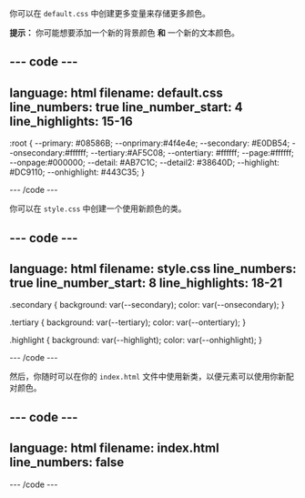 你可以在 `default.css` 中创建更多变量来存储更多颜色。

**提示：** 你可能想要添加一个新的背景颜色 **和** 一个新的文本颜色。

## --- code ---

language: html
filename: default.css
line_numbers: true
line_number_start: 4
line_highlights: 15-16
-----------------------------------------------------------

:root {
\--primary: #08586B;
\--onprimary:#4f4e4e;
\--secondary: #E0DB54;
\--onsecondary:#ffffff;
\--tertiary:#AF5C08;
\--ontertiary: #ffffff;
\--page:#ffffff;
\--onpage:#000000;
\--detail: #AB7C1C;
\--detail2: #38640D;
\--highlight: #DC9110;
\--onhighlight: #443C35;
}

\--- /code ---

你可以在 `style.css` 中创建一个使用新颜色的类。

## --- code ---

language: html
filename: style.css
line_numbers: true
line_number_start: 8
line_highlights: 18-21
-----------------------------------------------------------

.secondary {
background: var(--secondary);
color: var(--onsecondary);
}

.tertiary {
background: var(--tertiary);
color: var(--ontertiary);
}

.highlight {
background: var(--highlight);
color: var(--onhighlight);
}

\--- /code ---

然后，你随时可以在你的 `index.html` 文件中使用新类，以便元素可以使用你新配对颜色。

## --- code ---

language: html
filename: index.html
line_numbers: false
--------------------------------------------------------

<section class="highlight">

\--- /code ---
